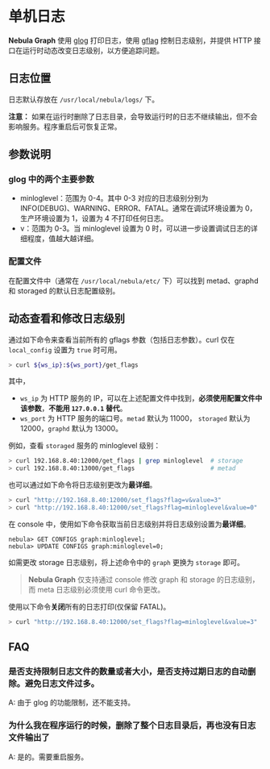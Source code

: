 # 单机日志

**Nebula Graph** 使用 [glog](https://github.com/google/glog) 打印日志，使用 [gflag](https://gflags.github.io/gflags/) 控制日志级别，并提供 HTTP 接口在运行时动态改变日志级别，以方便追踪问题。

## 日志位置

日志默认存放在 `/usr/local/nebula/logs/` 下。

**注意：** 如果在运行时删除了日志目录，会导致运行时的日志不继续输出，但不会影响服务。程序重启后可恢复正常。

## 参数说明

### glog 中的两个主要参数

- minloglevel：范围为 0-4。其中 0-3 对应的日志级别分别为 INFO(DEBUG)、WARNING、ERROR、FATAL。通常在调试环境设置为 0，生产环境设置为 1，设置为 4 不打印任何日志。
- v：范围为 0-3。当 minloglevel 设置为 0 时，可以进一步设置调试日志的详细程度，值越大越详细。

### 配置文件

在配置文件中（通常在 `/usr/local/nebula/etc/` 下）可以找到 metad、graphd 和 storaged 的默认日志配置级别。

## 动态查看和修改日志级别

通过如下命令来查看当前所有的 gflags 参数（包括日志参数）。curl 仅在 `local_config` 设置为 `true` 时可用。

```bash
> curl ${ws_ip}:${ws_port}/get_flags
```

其中，

- `ws_ip` 为 HTTP 服务的 IP，可以在上述配置文件中找到，**必须使用配置文件中该参数**，**不能用 `127.0.0.1` 替代**。
- `ws_port` 为 HTTP 服务的端口号。`metad` 默认为 11000， `storaged` 默认为 12000，`graphd` 默认为 13000。

例如，查看 `storaged` 服务的 minloglevel 级别：

```bash
> curl 192.168.8.40:12000/get_flags | grep minloglevel  # storage
> curl 192.168.8.40:13000/get_flags                     # metad
```

也可以通过如下命令将日志级别更改为**最详细**。

```bash
> curl "http://192.168.8.40:12000/set_flags?flag=v&value=3"
> curl "http://192.168.8.40:12000/set_flags?flag=minloglevel&value=0"
```

在 console 中，使用如下命令获取当前日志级别并将日志级别设置为**最详细**。

```ngql
nebula> GET CONFIGS graph:minloglevel;
nebula> UPDATE CONFIGS graph:minloglevel=0;
```

如需更改 storage 日志级别，将上述命令中的 `graph` 更换为 `storage` 即可。

> **Nebula Graph** 仅支持通过 console 修改 graph 和 storage 的日志级别，而 meta 日志级别必须使用 curl 命令更改。

使用以下命令**关闭**所有的日志打印(仅保留 FATAL)。

```bash
> curl "http://192.168.8.40:12000/set_flags?flag=minloglevel&value=3"
```

## FAQ

### 是否支持限制日志文件的数量或者大小，是否支持过期日志的自动删除。避免日志文件过多。

A: 由于 glog 的功能限制，还不能支持。

### 为什么我在程序运行的时候，删除了整个日志目录后，再也没有日志文件输出了

A: 是的。需要重启服务。

